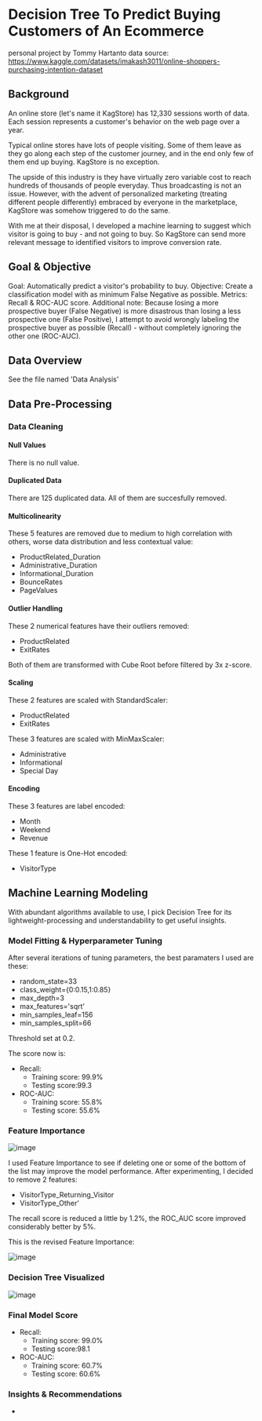 # Decision Tree To Predict Buying Customers of An Ecommerce
personal project by Tommy Hartanto
data source: https://www.kaggle.com/datasets/imakash3011/online-shoppers-purchasing-intention-dataset

## Background
An online store (let's name it KagStore) has 12,330 sessions worth of data. Each session represents a customer's behavior on the web page over a year.

Typical online stores have lots of people visiting. Some of them leave as they go along each step of the customer journey, and in the end only few of them end up buying. KagStore is no exception.

The upside of this industry is they have virtually zero variable cost to reach hundreds of thousands of people everyday. Thus broadcasting is not an issue. However, with the advent of personalized marketing (treating different people differently) embraced by everyone in the marketplace, KagStore was somehow triggered to do the same.

With me at their disposal, I developed a machine learning to suggest which visitor is going to buy - and not going to buy. So KagStore can send more relevant message to identified visitors to improve conversion rate.

## Goal & Objective
Goal: Automatically predict a visitor's probability to buy.
Objective: Create a classification model with as minimum False Negative as possible.
Metrics: Recall & ROC-AUC score.
Additional note: Because losing a more prospective buyer (False Negative) is more disastrous than losing a less prospective one (False Positive), I attempt to avoid wrongly labeling the prospective buyer as possible (Recall) - without completely ignoring the other one (ROC-AUC).

## Data Overview
See the file named 'Data Analysis'

## Data Pre-Processing

### Data Cleaning

#### Null Values
There is no null value.

#### Duplicated Data
There are 125 duplicated data. All of them are succesfully removed.

#### Multicolinearity
These 5 features are removed due to medium to high correlation with others, worse data distribution and less contextual value:
- ProductRelated_Duration
- Administrative_Duration
- Informational_Duration
- BounceRates
- PageValues

#### Outlier Handling
These 2 numerical features have their outliers removed:
- ProductRelated
- ExitRates

Both of them are transformed with Cube Root before filtered by 3x z-score.

#### Scaling
These 2 features are scaled with StandardScaler:
- ProductRelated
- ExitRates

These 3 features are scaled with MinMaxScaler:
- Administrative
- Informational
- Special Day

#### Encoding
These 3 features are label encoded:
- Month
- Weekend
- Revenue

These 1 feature is One-Hot encoded:
- VisitorType

## Machine Learning Modeling
With abundant algorithms available to use, I pick Decision Tree for its lightweight-processing and understandability to get useful insights.

### Model Fitting & Hyperparameter Tuning
After several iterations of tuning parameters, the best paramaters I used are these:
- random_state=33
- class_weight={0:0.15,1:0.85}
- max_depth=3
- max_features='sqrt'
- min_samples_leaf=156
- min_samples_split=66

Threshold set at 0.2.

The score now is:
- Recall:
  - Training score: 99.9%
  - Testing score:99.3
- ROC-AUC:
  - Training score: 55.8%
  - Testing score: 55.6%

### Feature Importance
![image](https://user-images.githubusercontent.com/107762612/179357184-c25245a7-1891-4ce1-9e76-4e644e415b88.png)

I used Feature Importance to see if deleting one or some of the bottom of the list may improve the model performance.
After experimenting, I decided to remove 2 features:
- VisitorType_Returning_Visitor
- VisitorType_Other'

The recall score is reduced a little by 1.2%, the ROC_AUC score improved considerably better by 5%.

This is the revised Feature Importance:

![image](https://user-images.githubusercontent.com/107762612/179357170-46a651b2-fa72-47d7-91e5-1f4f3513a568.png)

### Decision Tree Visualized
![image](https://user-images.githubusercontent.com/107762612/179357219-07b5a696-b8dd-4286-8fba-f87cd4ca4037.png)

### Final Model Score
- Recall:
  - Training score: 99.0%
  - Testing score:98.1
- ROC-AUC:
  - Training score: 60.7%
  - Testing score: 60.6%

### Insights & Recommendations
- 
